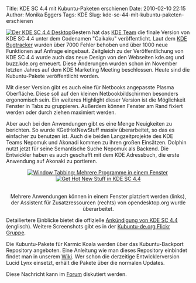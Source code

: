 Title: KDE SC 4.4 mit Kubuntu-Paketen erschienen
Date: 2010-02-10 22:15
Author: Monika Eggers
Tags: KDE
Slug: kde-sc-44-mit-kubuntu-paketen-erschienen

[![Der KDE SC 4.4
Desktop](http://farm5.static.flickr.com/4060/4344699104_9ac42af6c1_m.jpg)](http://www.flickr.com/photos/37728609@N00/4344699104/ "Das Bild in der Großansicht auf Flickr")Gestern
hat das [KDE Team](http://www.kde.org "http://www.kde.org") die finale
Version von KDE SC 4.4 unter dem Codenamen "Caikaku" veröffentlicht.
Laut dem [KDE Bugtracker](http://bugs.kde.org "http://bugs.kde.org")
wurden über 7000 Fehler behoben und über 1000 neue Funktionen auf
Anfrage eingebaut. Zeitgleich zu der Veröffentlichung von KDE SC 4.4
wurde auch das neue Design von den Webseiten kde.org und buzz.kde.org
erneuert. Diese Änderungen wurden schon im November letzten Jahres auf
dem KDE Marketing Meeting beschlossen. Heute sind die Kubuntu-Pakete
veröffentlicht worden.


Mit dieser Version gibt es auch eine für Netbooks angepasste Plasma
Oberfläche. Diese soll auf den kleinen Netbookbildschirmen besonders
ergonomisch sein. Ein weiteres Highlight dieser Version ist die
Möglichkeit Fenster in Tabs zu gruppieren. Außerdem können Fenster am
Rand fixiert werden oder durch ziehen maximiert werden.


<!--break--><!--break-->

Aber auch bei den Anwendungen gibt es eine Menge Neuigkeiten zu
berichten. So wurde KGetHotNewStuff massiv überarbeitet, so das es
einfacher zu benutzen ist. Auch die beiden Langzeitprojekte des KDE
Teams Nepomuk und Akonadi kommen zu ihren großen Einsätzen. Dolphin
nutzt jetzt für seine Semantische Suche Nepomuk als Backend. Die
Entwickler haben es auch geschafft mit dem KDE Adressbuch, die erste
Anwendung auf Akonaki zu portieren.


<div style="text-align: center; margin-left: auto; display:inline;">


[![Window Tabbing: Mehrere Programme in einem
Fenster](http://farm5.static.flickr.com/4024/4344641142_cd529ceef2_m.jpg)](http://www.flickr.com/photos/37728609@N00/4344641142/ "Das Bild in der Großansicht auf Flickr") [![Get
Hot New Stuff in KDE SC
4.4](http://farm5.static.flickr.com/4009/4344641150_3bda7dd385_m.jpg)](http://www.flickr.com/photos/37728609@N00/4344641150/ "Das Bild in der Großansicht auf Flickr")  
</br>


Mehrere Anwendungen können in einem Fenster platziert werden (links),
der Assistent für Zusatzressourcen (rechts) von opendesktop.org wurde
überarbeitet.




</div>


Detailiertere Einblicke bietet die offizielle [Ankündigung von KDE SC
4.4](http://www.kde.org/announcements/4.4/ "http://www.kde.org/announcements/4.4/")
(englisch). Weitere Screenshots gibt es in der [Kubuntu-de.org Flickr
Gruppe](http://www.flickr.com/search/groups/?m=pool&w=26811361@N00&q=kde44).


Die Kubuntu-Pakete für Karmic Koala werden über das Kubuntu-Backport
Repository angeboten. Eine Anleitung wie man dieses Repository einbindet
findet man in unserem
[Wiki](http://wiki.kubuntu-de.org/Installation/Upgrade/Kubuntu_9.10_auf_KDE_SC_4.4_aktualisieren "http://wiki.kubuntu-de.org/Installation/Upgrade/Kubuntu_9.10_auf_KDE_SC_4.4_aktualisieren").
Wer schon die derzeitige Entwicklerversion Lucid Lynx einsetzt, erhält
die Pakete über die normalen Updates.


Diese Nachricht kann im
[Forum](http://forum.kubuntu-de.org/index.php?board=1.0 "http://forum.kubuntu-de.org/index.php?board=1.0")
diskutiert werden.



